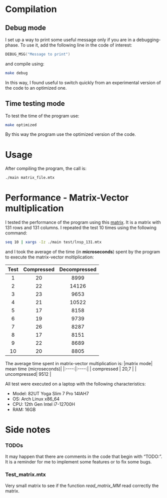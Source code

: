 # Compilation
## Debug mode
I set up a way to print some useful message only if you are in a debugging-phase. To use it, add the following line in the code of interest:
``` C++
DEBUG_MSG("Message to print")
```
and compile using:
```bash
make debug
```

In this way, I found useful to switch quickly from an experimental version of the code to an optimized one.

## Time testing mode
To test the time of the program use:
```bash
make optimized
```
By this way the program use the optimized version of the code.

# Usage
After compiling the program, the call is:
```bash
./main matrix_file.mtx
```

# Performance - Matrix-Vector multiplication
I tested the performance of the program using this [matrix](https://math.nist.gov/MatrixMarket/data/Harwell-Boeing/lns/lnsp_131.html). It is a matrix with 131 rows and 131 columns.
I repeated the test 10 times using the following command: 
```Bash
seq 10 | xargs -Iz ./main test/lnsp_131.mtx  
```
and I took the average of the time (in **microseconds**) spent by the program to execute the matrix-vector moltiplication:

| Test | Compressed | Decompressed |
|:----:|:--------:|:----------:|
| 1    |  20 |  8999  |
| 2    |  22 |  14126  |
| 3    |  23 |  9653  |
| 4    |  21 |  10522  |
| 5    |  17 |  8158 |
| 6    |  19 |  9739  |
| 7    |  26 |  8287  |
| 8    |  17 |  8151  |
| 9    |  22 |  8689 |
| 10   |  20 |  8805  |

The average time spent in matrix-vector multiplication is:
|matrix mode| mean time (microseconds)|
|:----:|:----:|
| compressed | 20,7 |
| uncompressed| 9512 |

All test were executed on a laptop with the following characteristics:
- Model: 82UT Yoga Slim 7 Pro 14IAH7
- OS: Arch Linux x86_64
- CPU: 12th Gen Intel i7-12700H
- RAM: 16GB

# Side notes
### TODOs
It may happen that there are comments in the code that begin with “TODO:”. It is a reminder for me to implement some features or to fix some bugs.

### Test_matrix.mtx
Very small matrix to see if the function *read_matrix_MM* read correctly the matrix. 



